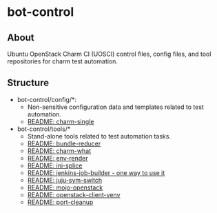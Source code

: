 # bot-control

## About
Ubuntu OpenStack Charm CI (UOSCI) control files, config files, and tool repositories for charm test automation.

## Structure
* bot-control/config/*:
    * Non-sensitive configuration data and templates related to test automation.
    * [README: charm-single](config/charm-single/README.md)
* bot-control/tools/*
    * Stand-alone tools related to test automation tasks.
    * [README: bundle-reducer](tools/README.bundle-reducer.md)
    * [README: charm-what](tools/README.charm-what.md)
    * [README: env-render](tools/README.env-render.md)
    * [README: ini-splice](tools/README.ini-splice.md)
    * [README: jenkins-job-builder - one way to use it](tools/README.jenkins-job-builder.md)
    * [README: juju-sym-switch](tools/README.juju-sym-switch.md)
    * [README: mojo-openstack](tools/README.mojo-openstack.md)
    * [README: openstack-client-venv](tools/README.openstack-client-venv.md)
    * [README: port-cleanup](tools/README.port-cleanup.md)
